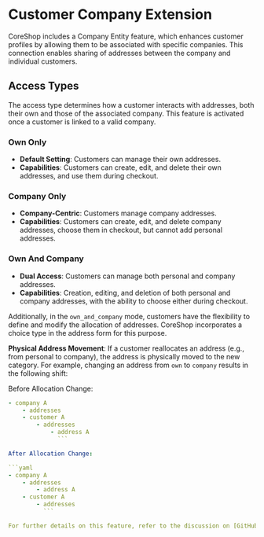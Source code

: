 # Customer Company Extension

CoreShop includes a Company Entity feature, which enhances customer profiles by allowing them to be associated with
specific companies. This connection enables sharing of addresses between the company and individual customers.

## Access Types

The access type determines how a customer interacts with addresses, both their own and those of the associated company.
This feature is activated once a customer is linked to a valid company.

### Own Only

- **Default Setting**: Customers can manage their own addresses.
- **Capabilities**: Customers can create, edit, and delete their own addresses, and use them during checkout.

### Company Only

- **Company-Centric**: Customers manage company addresses.
- **Capabilities**: Customers can create, edit, and delete company addresses, choose them in checkout, but cannot add
  personal addresses.

### Own And Company

- **Dual Access**: Customers can manage both personal and company addresses.
- **Capabilities**: Creation, editing, and deletion of both personal and company addresses, with the ability to choose
  either during checkout.

Additionally, in the `own_and_company` mode, customers have the flexibility to define and modify the allocation of
addresses. CoreShop incorporates a choice type in the address form for this purpose.

**Physical Address Movement**: If a customer reallocates an address (e.g., from personal to company), the address is
physically moved to the new category. For example, changing an address from `own` to `company` results in the following
shift:

Before Allocation Change:

```yaml
- company A
    - addresses
    - customer A
        - addresses
            - address A
              ```

After Allocation Change:

```yaml
- company A
    - addresses
        - address A
    - customer A
        - addresses
          ```

For further details on this feature, refer to the discussion on [GitHub](https://github.com/coreshop/CoreShop/issues/1266).
